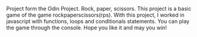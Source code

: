 Project form the Odin Project.
Rock, paper, scissors.
This project is a basic game of the game rockpaperscissors(rps). With this project, I worked in javascript with functions, loops and conditionals statements.
You can play the game through the console.
Hope you like it and may you win!

